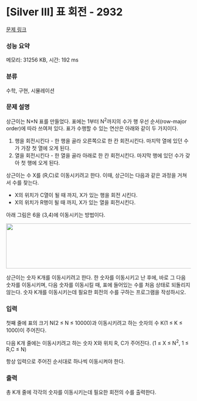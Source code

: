 # [Silver III] 표 회전 - 2932 

[문제 링크](https://www.acmicpc.net/problem/2932) 

### 성능 요약

메모리: 31256 KB, 시간: 192 ms

### 분류

수학, 구현, 시뮬레이션

### 문제 설명

<p>상근이는 N×N 표를 만들었다. 표에는 1부터 N<sup>2</sup>까지의 수가 행 우선 순서(row-major order)에 따라 쓰여져 있다. 표가 수행할 수 있는 연산은 아래와 같이 두 가지이다.</p>

<ol>
	<li>행을 회전시킨다 - 한 행을 골라 오른쪽으로 한 칸 회전시킨다. 마지막 열에 있던 수가 가장 첫 열에 오게 된다.</li>
	<li>열을 회전시킨다 - 한 열을 골라 아래로 한 칸 회전시킨다. 마지막 행에 있던 수가 갖아 첫 행에 오게 된다.</li>
</ol>

<p>상근이는 수 X를 (R,C)로 이동시키려고 한다. 이때, 상근이는 다음과 같은 과정을 거쳐서 수를 찾는다.</p>

<ul>
	<li>X의 위치가 C열이 될 때 까지, X가 있는 행을 회전 시킨다.</li>
	<li>X의 위치가 R행이 될 때 까지, X가 있는 열을 회전시킨다.</li>
</ul>

<p>아래 그림은 6을 (3,4)에 이동시키는 방법이다.</p>

<p style="text-align: center;"><img alt="" src="https://upload.acmicpc.net/614feed6-dbb8-4d85-978a-dab02f69b961/-/preview/" style="width: 650px; height: 123px;"></p>

<p>상근이는 숫자 K개를 이동시키려고 한다. 한 숫자를 이동시키고 난 후에, 바로 그 다음 숫자를 이동시키며, 다음 숫자를 이동시킬 때, 표에 들어있는 수를 처음 상태로 되돌리지 않는다. 숫자 K개를 이동시키는데 필요한 회전의 수를 구하는 프로그램을 작성하시오.</p>

### 입력 

 <p>첫째 줄에 표의 크기 N(2 ≤ N ≤ 10000)과 이동시키려고 하는 숫자의 수 K(1 ≤ K ≤ 1000)이 주어진다.</p>

<p>다음 K개 줄에는 이동시키려고 하는 숫자 X와 위치 R, C가 주어진다. (1 ≤ X ≤ N<sup>2</sup>, 1 ≤ R,C ≤ N)</p>

<p>항상 입력으로 주어진 순서대로 하나씩 이동시켜야 한다.</p>

### 출력 

 <p>총 K개 줄에 각각의 숫자를 이동시키는데 필요한 회전의 수를 출력한다.</p>

